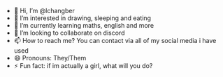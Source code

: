 - 👋 Hi, I’m @lchangber
- 👀 I’m interested in drawing, sleeping and eating
- 🌱 I’m currently learning maths, english and more
- 💞️ I’m looking to collaborate on discord
- 📫 How to reach me? You can contact via all of my social media i have used
- 😄 Pronouns: They/Them
- ⚡ Fun fact: if im actually a girl, what will you do?

<!---
lchangber/lchangber is a ✨ special ✨ repository because its `README.md` (this file) appears on your GitHub profile.
You can click the Preview link to take a look at your changes.
--->
